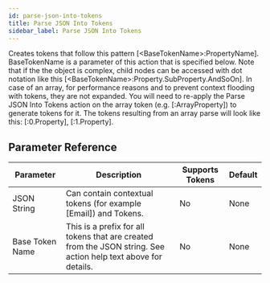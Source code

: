 ```yaml
---
id: parse-json-into-tokens
title: Parse JSON Into Tokens
sidebar_label: Parse JSON Into Tokens
---
```



Creates tokens that follow this pattern [&lt;BaseTokenName&gt;:PropertyName]. BaseTokenName is a parameter of this action that is specified below. Note that if the the object is complex, child nodes can be accessed with dot notation like this [&lt;BaseTokenName&gt;:Property.SubProperty.AndSoOn]. In case of an array, for performance reasons and to prevent context flooding with tokens, they are not expanded. You will need to re-apply the Parse JSON Into Tokens action on the array token (e.g. [:ArrayProperty]) to generate tokens for it. The tokens resulting from an array parse will look like this: [:0.Property], [:1.Property].

## Parameter Reference
| Parameter | Description | Supports Tokens | Default |
| -- | -- | -- | -- |
| JSON String | Can contain contextual tokens (for example [Email]) and Tokens. | No | None |
| Base Token Name | This is a prefix for all tokens that are created from the JSON string. See action help text above for details. | No | None |
